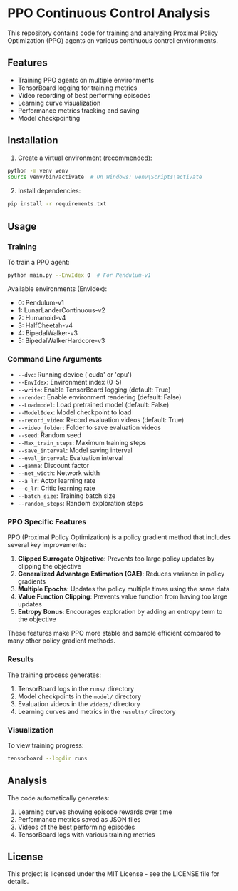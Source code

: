 # PPO Continuous Control Analysis

This repository contains code for training and analyzing Proximal Policy Optimization (PPO) agents on various continuous control environments.

## Features

- Training PPO agents on multiple environments
- TensorBoard logging for training metrics
- Video recording of best performing episodes
- Learning curve visualization
- Performance metrics tracking and saving
- Model checkpointing

## Installation

1. Create a virtual environment (recommended):
```bash
python -m venv venv
source venv/bin/activate  # On Windows: venv\Scripts\activate
```

2. Install dependencies:
```bash
pip install -r requirements.txt
```

## Usage

### Training

To train a PPO agent:

```bash
python main.py --EnvIdex 0  # For Pendulum-v1
```

Available environments (EnvIdex):
- 0: Pendulum-v1
- 1: LunarLanderContinuous-v2
- 2: Humanoid-v4
- 3: HalfCheetah-v4
- 4: BipedalWalker-v3
- 5: BipedalWalkerHardcore-v3

### Command Line Arguments

- `--dvc`: Running device ('cuda' or 'cpu')
- `--EnvIdex`: Environment index (0-5)
- `--write`: Enable TensorBoard logging (default: True)
- `--render`: Enable environment rendering (default: False)
- `--Loadmodel`: Load pretrained model (default: False)
- `--ModelIdex`: Model checkpoint to load
- `--record_video`: Record evaluation videos (default: True)
- `--video_folder`: Folder to save evaluation videos
- `--seed`: Random seed
- `--Max_train_steps`: Maximum training steps
- `--save_interval`: Model saving interval
- `--eval_interval`: Evaluation interval
- `--gamma`: Discount factor
- `--net_width`: Network width
- `--a_lr`: Actor learning rate
- `--c_lr`: Critic learning rate
- `--batch_size`: Training batch size
- `--random_steps`: Random exploration steps

### PPO Specific Features

PPO (Proximal Policy Optimization) is a policy gradient method that includes several key improvements:

1. **Clipped Surrogate Objective**: Prevents too large policy updates by clipping the objective
2. **Generalized Advantage Estimation (GAE)**: Reduces variance in policy gradients
3. **Multiple Epochs**: Updates the policy multiple times using the same data
4. **Value Function Clipping**: Prevents value function from having too large updates
5. **Entropy Bonus**: Encourages exploration by adding an entropy term to the objective

These features make PPO more stable and sample efficient compared to many other policy gradient methods.

### Results

The training process generates:
1. TensorBoard logs in the `runs/` directory
2. Model checkpoints in the `model/` directory
3. Evaluation videos in the `videos/` directory
4. Learning curves and metrics in the `results/` directory

### Visualization

To view training progress:
```bash
tensorboard --logdir runs
```

## Analysis

The code automatically generates:
1. Learning curves showing episode rewards over time
2. Performance metrics saved as JSON files
3. Videos of the best performing episodes
4. TensorBoard logs with various training metrics

## License

This project is licensed under the MIT License - see the LICENSE file for details. 